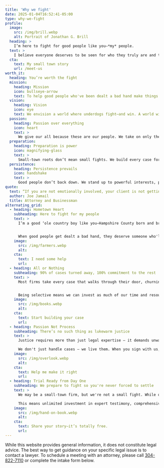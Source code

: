 ```yaml
---
title: 'Why we fight'
date: 2025-01-04T16:52:41-05:00
type: why-we-fight
profile:
  image:
    src: /img/brill.webp
    alt: Portrait of Jonathan G. Brill
  heading: >
    I’m here to fight for good people like you–*my* people.
  text: >
    I believe everyone deserves to be seen for who they truly are and treated with dignity, regardless of their circumstances. Growing up in Hampshire County showed us what that really means – how hard good people work to build a life worth living, and how quickly an injury can threaten to take it all away. When good people get dealt a bad hand, they deserve someone who'll fight for them with everything they've got.
  cta:
    text: My small town story
    url: /meet-us
worth_it:
  heading: You’re worth the fight
  mission:
    heading: Mission
    icon: bullseye-arrow
    text: To help good people who've been dealt a bad hand make things right through passion, preparation, and persistence.
  vision:
    heading: Vision
    icon: eye
    text: We envision a world where underdogs fight–and win. A world without lukewarm representation. A world where people are seen for who they are, not what they have or where they’re from.
  passion:
    heading: Passion over everything
    icon: heart
    text: >
      We give our all because these are our people. We take on only the cases we believe in, work as if it’s our own family at stake, build genuine connections, and stay invested until it’s made right—never letting money stand in the way.
  preparation:
    heading: Preparation is power
    icon: magnifying-glass
    text: >
      Small-town roots don’t mean small fights. We build every case for trial from day one, front the costs for expert testimony, master every detail, and leave no stone unturned—outworking even the biggest opponents.
  persistence:
    heading: Persistence prevails
    icon: handshake
    text: >
      Good people don’t back down. We stand up to powerful interests, push through obstacles, and stay committed for the long haul—fighting for our neighbors until justice is served.
quote:
  text: “If you are not emotionally involved, your client is not getting your best effort.”
  author: Joe Jamail
  title: Attorney and Businessman
alternating_grid:
  - heading: Hometown Heart
    subheading: Here to fight for my people
    text: >
      I’m a good ‘ole country boy like you–Hampshire County born and bread. I understand exactly what's at stake when life deals you a bad hand. I believe everyone deserves to be treated with respect and dignity – no matter where they're from or what they have. 


      When good people get dealt a bad hand, they deserve someone who'll fight for them with everything they've got. Not just any lawyer, but someone who understands the kind of person they are because we're cut from the same cloth. Where others might see just another case, I see my neighbors, father figures, and the hard working men and women who made me – good people who've worked hard to build something worth protecting. That's why we don't just handle cases – we live them.
    image:
      src: /img/farmers.webp
      alt:
    cta:
      text: I need some help
      url:
  - heading: All or Nothing
    subheading: 90% of cases turned away, 100% commitment to the rest
    text: >
      Most firms take every case that walks through their door, churning through files to maximize profit. We take a radically different approach. We'd rather turn down 90% of potential cases than give anyone less than our absolute best effort. When we believe in your case, we go all-in – emotionally and financially.


      Being selective means we can invest as much of our time and resources as needed, stay personally involved from start to finish, and work nights and weekends when inspiration strikes. From middle-of-the-night research to weekend case preparation, we're in this fight together. Because when we take your case, there's no limit to how far we'll go to make things right.
    image:
      src: /img/books.webp
      alt:
    cta:
      text: Start building your case
      url:
  - heading: Passion Not Process
    subheading: There’s no such thing as lukewarm justice
    text: >
      Justice requires more than just legal expertise – it demands unwavering passion and the courage to stand up to powerful interests. We learned early on that lukewarm representation can be worse than no representation at all. That's what drives us to pour our heart into every case we take. If we’re not emotionally invested, you’re not getting our best work. Period.

      We don't just handle cases – we live them. When you sign with us, your fight becomes our fight. Whether it's three thousand or three million dollars at stake, we bring the same passionate dedication to righting wrongs. Because this isn't about processing paperwork or checking boxes – it's about fighting with everything we've got for people who trust us with their futures.
    image:
      src: /img/overlook.webp
      alt:
    cta:
      text: Help me make it right
      url:
  - heading: Trial Ready from Day One
    subheading: We prepare to fight so you're never forced to settle
    text: >
      We may be a small-town firm, but we're not a small fight. While other firms rush to settle, treating cases like assembly-line products, we prepare every case for trial from day one. Our approach isn't just about being ready – it's about being feared. When powerful interests see our name on a case, they know we mean business.

      This means unlimited investment in expert testimony, comprehensive evidence gathering, and a willingness to stand toe-to-toe with billion-dollar behemoths.When we take your case, you get us – fully committed, personally invested, and ready to do whatever it takes. From middle-of-the-night inspiration to weekend preparation, we're in this fight together. This isn't just business for us – it's personal.
    image:
      src: /img/hand-on-book.webp
      alt:
    cta:
      text: Share your story–it’s totally free.
      url:
---
```


While this website provides general information, it does not constitute legal advice. The best way to get guidance on your specific legal issue is to contact a lawyer. To schedule a meeting with an attorney, please call [304-822-7110](tel:3048227110) or complete the intake form below.
